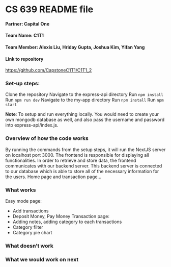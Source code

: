 # CS 639 README file

#### Partner: Capital One
#### Team Name: C1T1
#### Team Member: Alexis Liu, Hriday Gupta, Joshua Kim, Yifan Yang

#### Link to repository
https://github.com/CapstoneC1T1/C1T1_2

### Set-up steps: 
Clone the repository
Navigate to the express-api directory
Run `npm install`
Run `npm run dev`
Navigate to the my-app directory
Run `npm install`
Run `npm start`

**Note**: To setup and run everything locally. You would need to create your own mongodb database as well, and also pass the username and password into express-api/index.js.

### Overview of how the code works
By running the commands from the setup steps, it will run the NextJS server on localhost port 3000. The frontend is responsible for displaying all functionalities. In order to retrieve and store data, the frontend communicates with our backend server. This backend server is connected to our database which is able to store all of the necessary information for the users. 
Home page and transaction page... 

### What works 
Easy mode page:
- Add transactions
- Deposit Money, Pay Money
Transaction page:
- Adding notes, adding category to each transactions
- Category filter
- Category pie chart

### What doesn’t work


### What we would work on next

